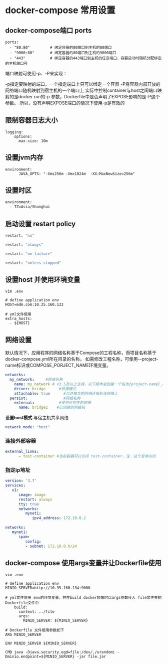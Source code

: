 # docker-compose 常用设置

## docker-compose端口 ports
```shell script
ports:
  - "80:80"         # 绑定容器的80端口到主机的80端口
  - "9000:80"       # 绑定容器的80端口到主机的9000端口
  - "443"           # 绑定容器的443端口到主机的任意端口，容器启动时随机分配绑定的主机端口号
```
端口映射可使用-p、-P来实现：

-p指定要映射的端口，一个指定端口上只可以绑定一个容器
-P将容器内部开放的网络端口随机映射到宿主机的一个端口上
实际中控制container与host之间端口映射的是docker run的-p 参数，Dockerfile中是否声明了EXPOSE影响的是-P这个参数。 所以，没有声明EXPOSE端口的情况下使用-p是有效的

## 限制容器日志大小
```shell script
logging:
    options:
      max-size: 10m
```

## 设置jvm内存
```shell script
environment:
      JAVA_OPTS: "-Xms256m -Xmx1024m  -XX:MaxNewSize=256m"
```
## 设置时区
```bash
environment:
  - TZ=Asia/Shanghai

```

## 启动设置 restart policy
```bash
restart: "no"

restart: "always"

restart: "on-failure"

restart: "unless-stopped"
```

## 设置host 并使用环境变量
```shell
vim .env

# define application env
HOST=mdm.com:10.35.160.133

# yml文件使用
extra_hosts:
  - ${HOST}
```

## 网络设置
默认情况下，应用程序的网络名称基于Compose的工程名称，而项目名称基于docker-compose.yml所在目录的名称。
如需修改工程名称，可使用--project-name标识或COMPOSE_PORJECT_NAME环境变量。
```yaml
networks:
  my_network:     #网络名称
    name: my_network # v3.5及以上支持，以下版本会创建一个名为{project-name}_my_network的网络
    driver: bridge      #桥接模式
    attachable: true      #允许独立的网络连接到该网络上
  persist:                #网络名称
    external:           #使用已存在的网络
      name: bridge2    #已创建的网络名

```
**设置host模式** 与宿主机共享网络
```yaml
network_mode: "host"
```
### 连接外部容器
```yaml
external_links:
      - test-container #当前容器可以访问 test-container，注：这个是单向的
```

### 指定ip地址
```yaml
version: '3.7'
services:
   x1:
      image: image
      restart: always
      tty: true
      networks:
         mynet1:
            ipv4_address: 172.19.0.2
 
networks:
   mynet1:
      ipam:
         config:
         - subnet: 172.19.0.0/24
```

## docker-compose 使用args变量并让Dockerfile使用
```shell
vim .env

# define application env
MINIO_SERVER=http://10.35.160.134:9000

# yml文件使用 env的环境变量，并在build docker镜像时以args参数传入 file文件夹的Dockerfile文件中
    build:
      context: ../file
      args:
        MINIO_SERVER: ${MINIO_SERVER}

# Dockerfile 文件使用参数如下
ARG MINIO_SERVER

ENV MINIO_SERVER ${MINIO_SERVER}

CMD java -Djava.security.egd=file:/dev/./urandomi -Dminio.endpoint=${MINIO_SERVER} -jar file.jar


```
